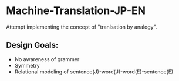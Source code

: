 # Machine-Translation-JP-EN
Attempt implementing the concept of "tranlsation by analogy".

## Design Goals:
- No awareness of grammer
- Symmetry 
- Relational modeling of sentence(J)-word(J)-word(E)-sentence(E)
